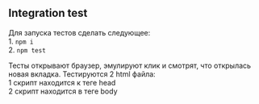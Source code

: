 ## Integration test
Для запуска тестов сделать следующее:
<br/>1. ```npm i```
<br/>2. ```npm test```

Тесты открывают браузер, эмулируют клик и смотрят, что открылась новая вкладка.
Тестируются 2 html файла:
<br/>1 скрипт находится к теге head
<br/>2 скрипт находится в теге body

